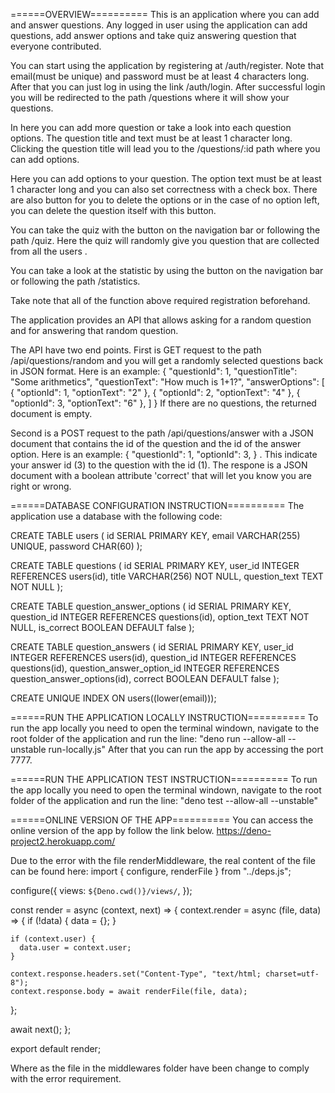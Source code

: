======OVERVIEW========== This is an application where you can add and answer
questions. Any logged in user using the application can add questions, add
answer options and take quiz answering question that everyone contributed.

You can start using the application by registering at /auth/register. Note that
email(must be unique) and password must be at least 4 characters long. After
that you can just log in using the link /auth/login. After successful login you
will be redirected to the path /questions where it will show your questions.

In here you can add more question or take a look into each question options. The
question title and text must be at least 1 character long. Clicking the question
title will lead you to the /questions/:id path where you can add options.

Here you can add options to your question. The option text must be at least 1
character long and you can also set correctness with a check box. There are also
button for you to delete the options or in the case of no option left, you can
delete the question itself with this button.

You can take the quiz with the button on the navigation bar or following the
path /quiz. Here the quiz will randomly give you question that are collected
from all the users .

You can take a look at the statistic by using the button on the navigation bar
or following the path /statistics.

Take note that all of the function above required registration beforehand.

The application provides an API that allows asking for a random question and for
answering that random question.

The API have two end points. First is GET request to the path
/api/questions/random and you will get a randomly selected questions back in
JSON format. Here is an example: { "questionId": 1, "questionTitle": "Some
arithmetics", "questionText": "How much is 1+1?", "answerOptions": [ {
"optionId": 1, "optionText": "2" }, { "optionId": 2, "optionText": "4" }, {
"optionId": 3, "optionText": "6" }, ] } If there are no questions, the returned
document is empty.

Second is a POST request to the path /api/questions/answer with a JSON document
that contains the id of the question and the id of the answer option. Here is an
example: { "questionId": 1, "optionId": 3, } . This indicate your answer id (3)
to the question with the id (1). The respone is a JSON document with a boolean
attribute 'correct' that will let you know you are right or wrong.

======DATABASE CONFIGURATION INSTRUCTION========== The application use a
database with the following code:

CREATE TABLE users ( id SERIAL PRIMARY KEY, email VARCHAR(255) UNIQUE, password
CHAR(60) );

CREATE TABLE questions ( id SERIAL PRIMARY KEY, user_id INTEGER REFERENCES
users(id), title VARCHAR(256) NOT NULL, question_text TEXT NOT NULL );

CREATE TABLE question_answer_options ( id SERIAL PRIMARY KEY, question_id
INTEGER REFERENCES questions(id), option_text TEXT NOT NULL, is_correct BOOLEAN
DEFAULT false );

CREATE TABLE question_answers ( id SERIAL PRIMARY KEY, user_id INTEGER
REFERENCES users(id), question_id INTEGER REFERENCES questions(id),
question_answer_option_id INTEGER REFERENCES question_answer_options(id),
correct BOOLEAN DEFAULT false );

CREATE UNIQUE INDEX ON users((lower(email)));

======RUN THE APPLICATION LOCALLY INSTRUCTION========== To run the app locally
you need to open the terminal windown, navigate to the root folder of the
application and run the line: "deno run --allow-all --unstable run-locally.js"
After that you can run the app by accessing the port 7777.

======RUN THE APPLICATION TEST INSTRUCTION========== To run the app locally you
need to open the terminal windown, navigate to the root folder of the
application and run the line: "deno test --allow-all --unstable"

======ONLINE VERSION OF THE APP========== You can access the online version of
the app by follow the link below. https://deno-project2.herokuapp.com/

Due to the error with the file renderMiddleware, the real content of the file can be found here:
import { configure, renderFile } from "../deps.js";

configure({
  views: `${Deno.cwd()}/views/`,
});

const render = async (context, next) => {
  context.render = async (file, data) => {
    if (!data) {
      data = {};
    }

    if (context.user) {
      data.user = context.user;
    }

    context.response.headers.set("Content-Type", "text/html; charset=utf-8");
    context.response.body = await renderFile(file, data);
  };

  await next();
};

export default render;

Where as the file in the middlewares folder have been change to comply with the error requirement.
